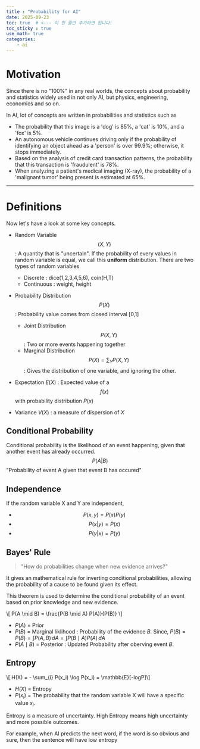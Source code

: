 ```yaml
---
title : "Probability for AI"
date: 2025-09-23
toc: true  # <--- 이 한 줄만 추가하면 됩니다!
toc_sticky : true
use_math: true
categories:
    - ai
---
```

# Motivation
Since there is no "100%" in any real worlds, the concepts about probability and statistics widely used in not only AI, but physics, engineering, economics and so on.

In AI, lot of concepts are written in probabilities and statistics such as
- The probability that this image is a 'dog' is 85%, a 'cat' is 10%, and a 'fox' is 5%.
- An autonomous vehicle continues driving only if the probability of identifying an object ahead as a 'person' is over 99.9%; otherwise, it stops immediately.
- Based on the analysis of credit card transaction patterns, the probability that this transaction is 'fraudulent' is 78%.
- When analyzing a patient's medical imaging (X-ray), the probability of a 'malignant tumor' being present is estimated at 65%.

---
# Definitions
Now let's have a look at some key concepts.

- Random Variable $$(X,Y)$$ : A quantity that is "uncertain". If the probability of every values in random variable is equal, we call this **uniform** distribution. There are two types of random variables
    - Discrete : dice(1,2,3,4,5,6), coin(H,T)
    - Continuous : weight, height

- Probability Distribution $$P(X)$$ : Probability value comes from closed interval [0,1]
    - Joint Distribution $$P(X,Y)$$ : Two or more events happening together 
    - Marginal Distribution $$P(X) = \sum_Y P(X, Y)$$: Gives the distribution of one variable, and ignoring the other.

- Expectation $E(X)$ : Expected value of a $$f(x)$$ with probability distribution $P(x)$
- Variance $V(X)$ : a measure of dispersion of $X$

## Conditional Probability
Conditional probability is the likelihood of an event happening, given that another event has already occurred.
$$P(A|B)$$ "Probability of event A given that event B has occured"

## Independence
If the random variable X and Y are independent, 
- $$ P(x,y) = P(x)P(y)$$
- $$ P(x|y) = P(x)$$
- $$ P(y|x) = P(y)$$

## Bayes' Rule
>"How do probabilities change when new evidence arrives?"

It gives an mathematical rule for inverting conditional probabilities, allowing the probability of a cause to be found given its effect.

This theorem is used to determine the conditional probability of an event based on prior knowledge and new evidence.

\\[ P(A \mid B) = \frac{P(B \mid A) P(A)}{P(B)} \\]

- $P(A)$ = Prior
- $P(B)$ = Marginal liklihood : Probability of the evidence $B$. 
Since, $P(B) = P(B) = \int P(A,B) \,dA = \int P(B \mid A)P(A) \,dA$
- $P(A\mid B)$ = Posterior : Updated Probability after oberving event $B$.

## Entropy
\\[ H(X) = - \sum_{i} P(x_i) \log P(x_i) = \mathbb{E}[-logP]\\]
- $H(X)$ = Entropy
- $P(x_i)$ = The probability that the random variable X will have a specific value $x_i$.

Entropy is a measure of uncertainty.
High Entropy means high uncertainty and more possible outcomes.

For example, when AI predicts the next word, if the word is so obvious and sure, then the sentence will have low entropy





